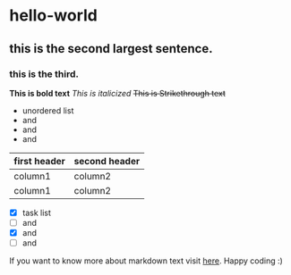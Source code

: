 # hello-world
## this is the second largest sentence.
### this is the third.

**This is bold text**
*This is italicized*
~~This is Strikethrough text~~

- unordered list
- and
- and
- and

| first header | second header |
|--------------|---------------|
|    column1   |    column2    |
|   column1    |   column2    |

- [x] task list
- [ ] and
- [x] and
- [ ] and

If you want to know more about markdown text visit [here](https://help.github.com/categories/writing-on-github/).
Happy coding :)
